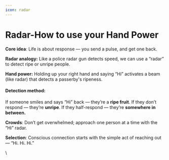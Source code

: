 ```yaml
---
icon: radar
---
```


# Radar-How to use your Hand Power

**Core idea**: Life is about response — you send a pulse, and get one back.

**Radar analogy:** Like a police radar gun detects speed, we can use a “radar” to detect ripe or unripe people.

**Hand power:** Holding up your right hand and saying “Hi” activates a beam (like radar) that detects a passerby's ripeness.

#### Detection method:

If someone smiles and says “Hi” back — they’re a **ripe fruit**. If they don’t respond — they’re **unripe**. If they half-respond — they’re **somewhere in between.**

**Crowds**: Don’t get overwhelmed; approach one person at a time with the “Hi” radar.

**Selection**: Conscious connection starts with the simple act of reaching out — “Hi. Hi. Hi.”

\
